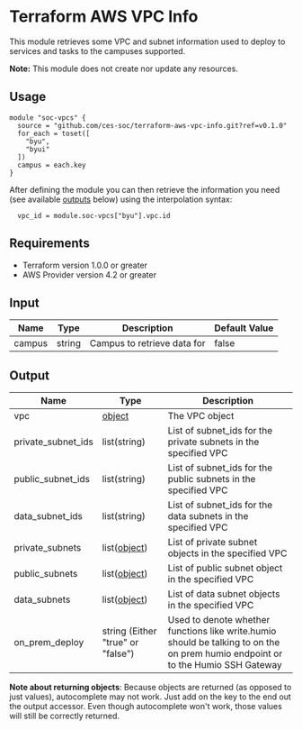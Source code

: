 # Terraform AWS VPC Info

This module retrieves some VPC and subnet information used to deploy to services and tasks to the campuses supported.

**Note:** This module does not create nor update any resources.

## Usage

```hcl
module "soc-vpcs" {
  source = "github.com/ces-soc/terraform-aws-vpc-info.git?ref=v0.1.0"
  for_each = toset([
    "byu",
    "byui"
  ])
  campus = each.key
}
```

After defining the module you can then retrieve the information you need (see available [outputs](#output) below) using the interpolation syntax:

```hcl
  vpc_id = module.soc-vpcs["byu"].vpc.id

```

## Requirements

* Terraform version 1.0.0 or greater
* AWS Provider version 4.2 or greater

## Input

| Name   | Type   | Description                 | Default Value |
| ------ | ------ | --------------------------- | ------------- |
| campus | string | Campus to retrieve data for | false         |

## Output

| Name               | Type                                                                                           | Description                                                                                                                      |
| ------------------ | ---------------------------------------------------------------------------------------------- | -------------------------------------------------------------------------------------------------------------------------------- |
| vpc                | [object](https://www.terraform.io/docs/providers/aws/d/vpc.html#attributes-reference)          | The VPC object                                                                                                                   |
| private_subnet_ids | list(string)                                                                                   | List of subnet_ids for the private subnets in the specified VPC                                                                  |
| public_subnet_ids  | list(string)                                                                                   | List of subnet_ids for the public subnets in the specified VPC                                                                   |
| data_subnet_ids    | list(string)                                                                                   | List of subnet_ids for the data subnets in the specified VPC                                                                     |
| private_subnets    | list([object](https://www.terraform.io/docs/providers/aws/r/subnet.html#attributes-reference)) | List of private subnet objects in the specified VPC                                                                              |
| public_subnets     | list([object](https://www.terraform.io/docs/providers/aws/r/subnet.html#attributes-reference)) | List of public subnet object in the specified VPC                                                                                |
| data_subnets       | list([object](https://www.terraform.io/docs/providers/aws/r/subnet.html#attributes-reference)) | List of data subnet objects in the specified VPC                                                                                 |
| on_prem_deploy     | string (Either "true" or "false")                                                              | Used to denote whether functions like write.humio should be talking to on the on prem humio endpoint or to the Humio SSH Gateway |

**Note about returning objects**: Because objects are returned (as opposed to just values), autocomplete may not work. Just add on the key to the end out the output accessor. Even though autocomplete won't work, those values will still be correctly returned.